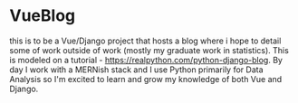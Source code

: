 # VueBlog
this is to be a Vue/Django project that hosts a blog where i hope to detail some of work outside of work (mostly my graduate work in statistics). This is modeled on a tutorial - https://realpython.com/python-django-blog.
By day I work with a MERNish stack and I use Python primarily for Data Analysis so I'm excited to learn and grow my knowledge of both Vue and Django.
